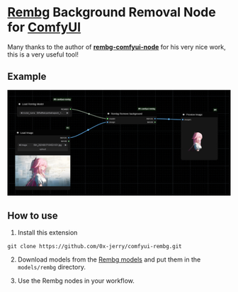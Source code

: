 # [Rembg] Background Removal Node for [ComfyUI]

Many thanks to the author of **[rembg-comfyui-node](https://github.com/Jcd1230/rembg-comfyui-node)** for his very nice work, this is a very useful tool!

## Example

![](./assets/example.png)

## How to use

1. Install this extension

```
git clone https://github.com/0x-jerry/comfyui-rembg.git
```

2. Download models from the [Rembg models][rembg-models] and put them in the `models/rembg` directory.

3. Use the Rembg nodes in your workflow.

[rembg]: https://github.com/danielgatis/rembg
[rembg-models]: https://github.com/danielgatis/rembg?tab=readme-ov-file#models
[comfyui]: https://github.com/comfyanonymous/ComfyUI
